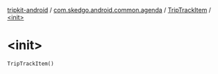 [tripkit-android](../../index.md) / [com.skedgo.android.common.agenda](../index.md) / [TripTrackItem](index.md) / [&lt;init&gt;](./-init-.md)

# &lt;init&gt;

`TripTrackItem()`